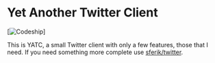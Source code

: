 Yet Another Twitter Client
==========================
[![Codeship](https://codeship.com/projects/be8f99f0-bfd8-0133-9a7c-7a4f14c96375/status?branch=master)]

This is YATC, a small Twitter client with only a few features, those that I need. If you need something more complete use [sferik/twitter](https://github.com/sferik/twitter).
